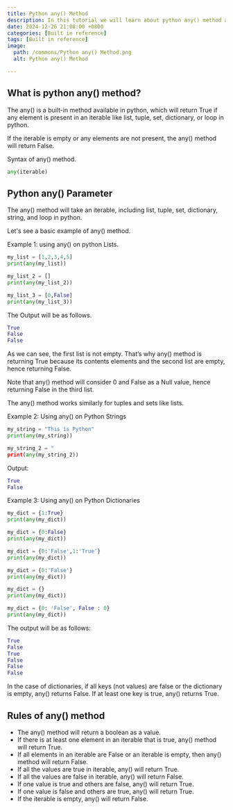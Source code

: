 ```yaml
---
title: Python any() Method
description: In this tutorial we will learn about python any() method and its uses.
date: 2024-12-26 21:08:00 +0800
categories: [Built in reference]
tags: [Built in reference]
image:
  path: /commons/Python any() Method.png
  alt: Python any() Method

---
```


## What is python any() method?

<script type="text/javascript">
	atOptions = {
		'key' : 'f934c5057f4cfe34762901514605d248',
		'format' : 'iframe',
		'height' : 180,
		'width' : 800,
		'params' : {}
	};
</script>
<script type="text/javascript" src="//www.highperformanceformat.com/f934c5057f4cfe34762901514605d248/invoke.js"></script>
The any() is a built-in method available in python, which will return True if any element is present in an iterable like list, tuple, set, dictionary, or loop in python.

<script type="text/javascript">
	atOptions = {
		'key' : 'f934c5057f4cfe34762901514605d248',
		'format' : 'iframe',
		'height' : 180,
		'width' : 800,
		'params' : {}
	};
</script>
<script type="text/javascript" src="//www.highperformanceformat.com/f934c5057f4cfe34762901514605d248/invoke.js"></script>
If the iterable is empty or any elements are not present, the any() method will return False.

Syntax of any() method.

```python
any(iterable)
```

## Python any() Parameter

The any() method will take an iterable, including list, tuple, set, dictionary, string, and loop in python.

Let's see a basic example of any() method.

Example 1: using any() on python Lists.

```python
my_list = [1,2,3,4,5]
print(any(my_list))

my_list_2 = []
print(any(my_list_2))

my_list_3 = [0,False]
print(any(my_list_3))
```

<script type="text/javascript">
	atOptions = {
		'key' : 'f934c5057f4cfe34762901514605d248',
		'format' : 'iframe',
		'height' : 180,
		'width' : 800,
		'params' : {}
	};
</script>
<script type="text/javascript" src="//www.highperformanceformat.com/f934c5057f4cfe34762901514605d248/invoke.js"></script>
The Output will be as follows.

```python
True
False
False
```

As we can see, the first list is not empty. That’s why any() method is returning True because its contents elements and the second list are empty, hence returning False.

Note that any() method will consider 0 and False as a Null value, hence returning False in the third list.

The any() method works similarly for tuples and sets like lists.

Example 2: Using any() on Python Strings

```python
my_string = "This is Python"
print(any(my_string))

my_string_2 = "
print(any(my_string_2))
```

Output:

```python
True
False
```
Example 3: Using any() on Python Dictionaries	

```python
my_dict = {1:True}
print(any(my_dict))

my_dict = {0:False}
print(any(my_dict))

my_dict = {0:'False',1:'True'}
print(any(my_dict))

my_dict = {0:'False'}
print(any(my_dict))

my_dict = {}
print(any(my_dict))

my_dict = {0: 'False', False : 0}
print(any(my_dict))
```

The output will be as follows:

```python
True
False
True
False
False
False
```

In the case of dictionaries, if all keys (not values) are false or the dictionary is empty, any() returns False. If at least one key is true, any() returns True.

## Rules of any() method

* The any() method will return a boolean as a value.  
* If there is at least one element in an iterable that is true, any() method will return True.  
* If all elements in an iterable are False or an iterable is empty, then any() method will return False.  
* If all the values are true in iterable, any() will return True.  
* If all the values are false in iterable, any() will return False.  
* If one value is true and others are false, any() will return True.  
* If one value is false and others are true, any() will return True.  
* If the iterable is empty, any() will return False.